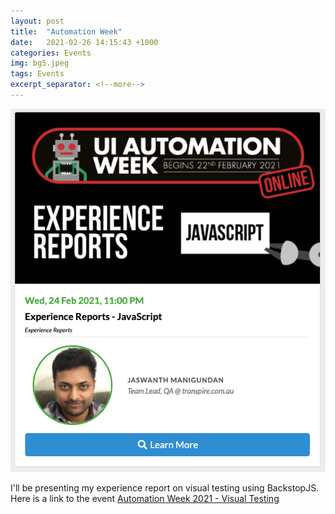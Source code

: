 ```yaml
---
layout: post
title:  "Automation Week"
date:   2021-02-26 14:15:43 +1000
categories: Events
img: bg5.jpeg
tags: Events
excerpt_separator: <!--more-->
---
```


![Automation Week 2021](/images/pages/automation-week-21.png)

I'll be presenting my experience report on visual testing using BackstopJS. Here is a link to the event [Automation Week 2021 - Visual Testing](https://www.ministryoftesting.com/events/ui-automation-week-february-2021/experience-reports-part-3)

<!--more-->